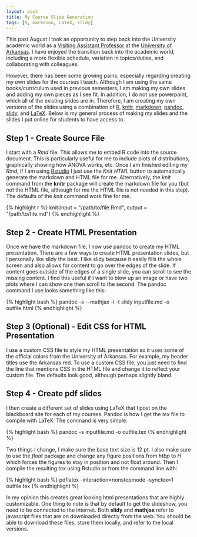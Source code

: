 ```yaml
---
layout: post
title: My Course Slide Generation
tags: [R, markdown, LaTeX, slidy]
---
```


This past August I took an opportunity to step back into the University academic world as a [Visiting Assistant Professor](http://http://coehp.uark.edu/12216.php) at the [University of Arkansas](http://www.uark.edu).  I have enjoyed the transition back into the academic world, including a more flexible schedule, variation in topics/duties, and collaborating with colleagues.

However, there has been some growing pains, especially regarding creating my own slides for the courses I teach.  Although I am using the same books/curriculum used in previous semesters, I am making my own slides and adding my own pieces as I see fit.  In addition, I do not use powerpoint, which all of the existing slides are in.  Therefore, I am creating my own versions of the slides using a combination of [R](http://www.r-project.org/), [knitr](http://yihui.name/knitr/), [markdown](http://daringfireball.net/projects/markdown/), [pandoc](http://johnmacfarlane.net/pandoc/), [slidy](http://www.w3.org/Talks/Tools/Slidy2/), and [LaTeX](http://www.latex-project.org/).  Below is my general process of making my slides and the slides I put online for students to have access to.

## Step 1 - Create Source File
I start with a *Rmd* file.  This allows me to embed R code into the source document.  This is particularly useful for me to include plots of distributions, graphically showing how ANOVA works, etc.  Once I am finished editing my *Rmd*, if I am using [Rstudio](http://www.rstudio.com/) I just use the *Knit HTML* button to automatically generate the markdown and HTML file for me.  Alternatively, the *knit* command from the **knitr** package will create the markdown file for you (but not the HTML file, although for me the HTML file is not needed in this step).  The defaults of the *knit* command work fine for me.

{% highlight r %}
knit(input = "/path/to/file.Rmd", output = "/path/to/file.md")
{% endhighlight %}

## Step 2 - Create HTML Presentation
Once we have the markdown file, I now use pandoc to create my HTML presentation.  There are a few ways to create HTML presentation slides, but I personally like slidy the best.  I like slidy because it easily fills the whole screen and also allows for content to go over the edges of the slide.  If content goes outside of the edges of a single slide, you can scroll to see the missing content.  I find this useful if I want to blow up an image or have two plots where I can show one then scroll to the second.  The pandoc command I use looks something like this:  

{% highlight bash %}
pandoc -s --mathjax -i -t slidy inputfile.md -o outfile.html
{% endhighlight %}

## Step 3 (Optional) - Edit CSS for HTML Presentation
I use a custom CSS file to style my HTML presentation so it uses some of the official colors from the University of Arkansas.  For example, my header titles use the Arkansas red.  To use a custom CSS file, you just need to find the line that mentions CSS in the HTML file and change it to reflect your custom file.  The defaults look good, although perhaps slightly bland.

## Step 4 - Create pdf slides
I then create a different set of slides using LaTeX that I post on the blackboard site for each of my courses.  Pandoc is how I get the *tex* file to compile with LaTeX.  The command is very simple:

{% highlight bash %}
pandoc -s inputfile.md -o outfile.tex
{% endhighlight %}

Two things I change, I make sure the base text size is 12 pt.  I also make sure to use the *float* package and change any figure positions from *htbp* to *H* which forces the figures to stay in position and not float around.  Then I compile the resulting *tex* using Rstudio or from the command line with:

{% highlight bash %}
pdflatex -interaction=nonstopmode -synctex=1 outfile.tex
{% endhighlight %}

In my opinion this creates great looking html presentations that are highly customizable.  One thing to note is that by default to get the slideshow, you need to be connected to the internet.  Both **slidy** and **mathjax** refer to javascript files that are on downloaded directly from the web.  You should be able to download these files, store them locally, and refer to the local versions.

